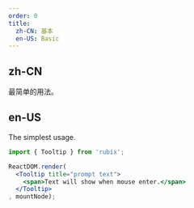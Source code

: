 ```yaml
---
order: 0
title: 
  zh-CN: 基本
  en-US: Basic
---
```


## zh-CN

最简单的用法。

## en-US 

The simplest usage.

````jsx
import { Tooltip } from 'rubix';

ReactDOM.render(
  <Tooltip title="prompt text">
    <span>Text will show when mouse enter.</span>
  </Tooltip>
, mountNode);
````
